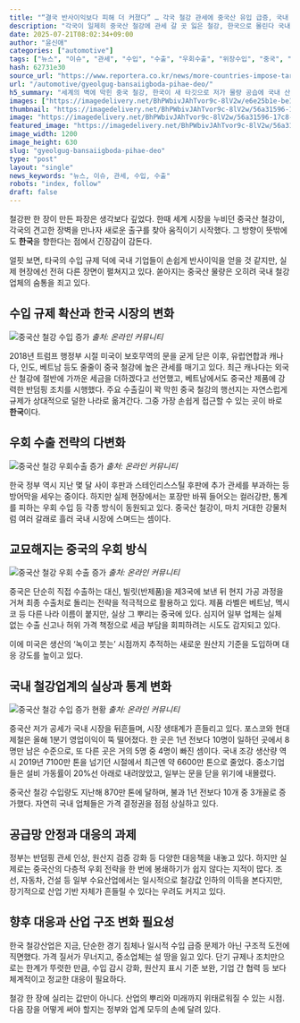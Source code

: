 ```yaml
---
title: "“결국 반사이익보다 피해 더 커졌다” … 각국 철강 관세에 중국산 유입 급증, 국내 철강업계 타격"
description: "각국이 일제히 중국산 철강에 관세 갈 곳 잃은 철강, 한국으로 몰린다 국내 철강산업, 반사이익보다 피해 더 커 ..."
date: 2025-07-21T08:02:34+09:00
author: "윤신애"
categories: ["automotive"]
tags: ["뉴스", "이슈", "관세", "수입", "수출", "우회수출", "위장수입", "중국", "철강", "철강업계", "트럼프", "공급쇼크경보", "은밀한무역흐름"]
hash: 62731e30
source_url: "https://www.reportera.co.kr/news/more-countries-impose-tariffs-on-chinese-steel/"
url: "/automotive/gyeolgug-bansaiigboda-pihae-deo/"
h5_summary: "세계의 벽에 막힌 중국 철강, 한국이 새 타깃으로 저가 물량 공습에 국내 산업 부담 가중"
images: ["https://imagedelivery.net/BhPWbivJAhTvor9c-8lV2w/e6e25b1e-be15-4e06-ffbe-9a68cd824800/public", "https://imagedelivery.net/BhPWbivJAhTvor9c-8lV2w/4be83aaf-2219-4840-f5b0-bdf7b7106200/public", "https://imagedelivery.net/BhPWbivJAhTvor9c-8lV2w/a3d1c1f1-8690-4122-3aef-f9dc2d6d9e00/public", "https://imagedelivery.net/BhPWbivJAhTvor9c-8lV2w/214002ff-0df9-42a9-0f7d-16692fe2dd00/public", "https://imagedelivery.net/BhPWbivJAhTvor9c-8lV2w/56a31596-17c8-4aed-be3e-3d487b4b6f00/public"]
thumbnail: "https://imagedelivery.net/BhPWbivJAhTvor9c-8lV2w/56a31596-17c8-4aed-be3e-3d487b4b6f00/public"
image: "https://imagedelivery.net/BhPWbivJAhTvor9c-8lV2w/56a31596-17c8-4aed-be3e-3d487b4b6f00/public"
featured_image: "https://imagedelivery.net/BhPWbivJAhTvor9c-8lV2w/56a31596-17c8-4aed-be3e-3d487b4b6f00/public"
image_width: 1200
image_height: 630
slug: "gyeolgug-bansaiigboda-pihae-deo"
type: "post"
layout: "single"
news_keywords: "뉴스, 이슈, 관세, 수입, 수출"
robots: "index, follow"
draft: false
---
```


철강판 한 장이 만든 파장은 생각보다 깊었다. 한때 세계 시장을 누비던 중국산 철강이, 각국의 견고한 장벽을 만나자 새로운 출구를 찾아 움직이기 시작했다. 그 방향이 뜻밖에도 **한국**을 향한다는 점에서 긴장감이 감돈다.

얼핏 보면, 타국의 수입 규제 덕에 국내 기업들이 손쉽게 반사이익을 얻을 것 같지만, 실제 현장에선 전혀 다른 장면이 펼쳐지고 있다. 쏟아지는 중국산 물량은 오히려 국내 철강업체의 숨통을 죄고 있다. 

## 수입 규제 확산과 한국 시장의 변화

![중국산 철강 수입 증가](https://imagedelivery.net/BhPWbivJAhTvor9c-8lV2w/a3d1c1f1-8690-4122-3aef-f9dc2d6d9e00/public)
*출처: 온라인 커뮤니티*


2018년 트럼프 행정부 시절 미국이 보호무역의 문을 굳게 닫은 이후, 유럽연합과 캐나다, 인도, 베트남 등도 줄줄이 중국 철강에 높은 관세를 매기고 있다. 최근 캐나다는 외국산 철강에 절반에 가까운 세금을 더하겠다고 선언했고, 베트남에서도 중국산 제품에 강력한 반덤핑 조치를 시행했다. 주요 수출길이 꽉 막힌 중국 철강의 행선지는 자연스럽게 규제가 상대적으로 덜한 나라로 옮겨간다. 그중 가장 손쉽게 접근할 수 있는 곳이 바로 **한국**이다.

## 우회 수출 전략의 다변화

![중국산 철강 우회수출 증가](https://imagedelivery.net/BhPWbivJAhTvor9c-8lV2w/4be83aaf-2219-4840-f5b0-bdf7b7106200/public)
*출처: 온라인 커뮤니티*


한국 정부 역시 지난 몇 달 사이 후판과 스테인리스스틸 후판에 추가 관세를 부과하는 등 방어막을 세우는 중이다. 하지만 실제 현장에서는 포장만 바꿔 들어오는 컬러강판, 통계를 피하는 우회 수입 등 각종 방식이 동원되고 있다. 중국산 철강이, 마치 거대한 강물처럼 여러 갈래로 흘러 국내 시장에 스며드는 셈이다.

## 교묘해지는 중국의 우회 방식

![중국산 철강 우회 수출 증가](https://imagedelivery.net/BhPWbivJAhTvor9c-8lV2w/e6e25b1e-be15-4e06-ffbe-9a68cd824800/public)
*출처: 온라인 커뮤니티*


중국은 단순히 직접 수출하는 대신, 빌릿(반제품)을 제3국에 보낸 뒤 현지 가공 과정을 거쳐 최종 수출처로 돌리는 전략을 적극적으로 활용하고 있다. 제품 라벨은 베트남, 멕시코 등 다른 나라 이름이 붙지만, 실상 그 뿌리는 중국에 있다. 심지어 일부 업체는 실체 없는 수출 신고나 허위 가격 책정으로 세금 부담을 회피하려는 시도도 감지되고 있다.

이에 미국은 생산의 ‘녹이고 붓는’ 시점까지 추적하는 새로운 원산지 기준을 도입하며 대응 강도를 높이고 있다.

## 국내 철강업계의 실상과 통계 변화

![중국산 철강 수입 증가 현황](https://imagedelivery.net/BhPWbivJAhTvor9c-8lV2w/214002ff-0df9-42a9-0f7d-16692fe2dd00/public)
*출처: 온라인 커뮤니티*


중국산 저가 공세가 국내 시장을 뒤흔들며, 시장 생태계가 흔들리고 있다. 포스코와 현대제철은 올해 1분기 영업이익이 뚝 떨어졌다. 한 곳은 1년 전보다 10명이 일하던 곳에서 8명만 남은 수준으로, 또 다른 곳은 거의 5명 중 4명이 빠진 셈이다. 국내 조강 생산량 역시 2019년 7100만 톤을 넘기던 시절에서 최근엔 약 6600만 톤으로 줄었다. 중소기업들은 설비 가동률이 20%선 아래로 내려앉았고, 일부는 문을 닫을 위기에 내몰렸다.

중국산 철강 수입량도 지난해 870만 톤에 달하며, 불과 1년 전보다 10개 중 3개꼴로 증가했다. 자연히 국내 업체들은 가격 결정권을 점점 상실하고 있다.

## 공급망 안정과 대응의 과제

정부는 반덤핑 관세 인상, 원산지 검증 강화 등 다양한 대응책을 내놓고 있다. 하지만 실제로는 중국산의 다층적 우회 전략을 한 번에 봉쇄하기가 쉽지 않다는 지적이 많다. 조선, 자동차, 건설 등 일부 수요산업에서는 일시적으로 철강값 인하의 이득을 본다지만, 장기적으로 산업 기반 자체가 흔들릴 수 있다는 우려도 커지고 있다.

## 향후 대응과 산업 구조 변화 필요성

한국 철강산업은 지금, 단순한 경기 침체나 일시적 수입 급증 문제가 아닌 구조적 도전에 직면했다. 가격 질서가 무너지고, 중소업체는 설 땅을 잃고 있다. 단기 규제나 조치만으로는 한계가 뚜렷한 만큼, 수입 감시 강화, 원산지 표시 기준 보완, 기업 간 협력 등 보다 체계적이고 정교한 대응이 필요하다.

철강 한 장에 실리는 값만이 아니다. 산업의 뿌리와 미래까지 위태로워질 수 있는 시점. 다음 장을 어떻게 써야 할지는 정부와 업계 모두의 손에 달려 있다.
